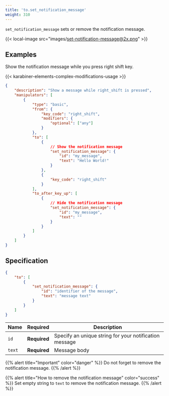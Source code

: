 ```yaml
---
title: 'to.set_notification_message'
weight: 310
---
```


`set_notification_message` sets or remove the notification message.

{{< local-image src="images/set-notification-message@2x.png" >}}

## Examples

Show the notification message while you press right shift key.

{{< karabiner-elements-complex-modifications-usage >}}

```json
{
    "description": "Show a message while right_shift is pressed",
    "manipulators": [
        {
            "type": "basic",
            "from": {
                "key_code": "right_shift",
                "modifiers": {
                    "optional": ["any"]
                }
            },
            "to": [
                {
                    // Show the notification message
                    "set_notification_message": {
                        "id": "my_message",
                        "text": "Hello World!"
                    }
                },
                {
                    "key_code": "right_shift"
                }
            ],
            "to_after_key_up": [
                {
                    // Hide the notification message
                    "set_notification_message": {
                        "id": "my_message",
                        "text": ""
                    }
                }
            ]
        }
    ]
}
```

## Specification

```json
{
    "to": [
        {
            "set_notification_message": {
                "id": "identifier of the message",
                "text": "message text"
            }
        }
    ]
}
```

| Name   | Required     | Description                                            |
| ------ | ------------ | ------------------------------------------------------ |
| `id`   | **Required** | Specify an unique string for your notification message |
| `text` | **Required** | Message body                                           |

{{% alert title="Important" color="danger" %}}
Do not forget to remove the notification message.
{{% /alert %}}

{{% alert title="How to remove the notification message" color="success" %}}
Set empty string to `text` to remove the notification message.
{{% /alert %}}
